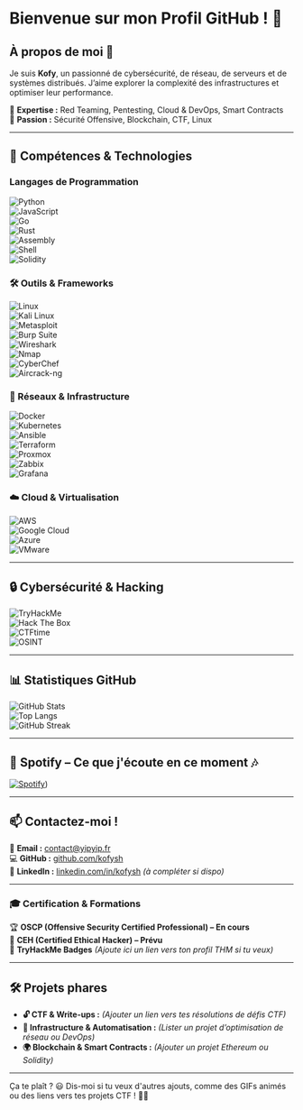 # **Bienvenue sur mon Profil GitHub !** 🌟  

## **À propos de moi** 🚀  

Je suis **Kofy**, un passionné de cybersécurité, de réseau, de serveurs et de systèmes distribués. J’aime explorer la complexité des infrastructures et optimiser leur performance.  

📍 **Expertise :** Red Teaming, Pentesting, Cloud & DevOps, Smart Contracts  
🎯 **Passion :** Sécurité Offensive, Blockchain, CTF, Linux  

---

## **🔧 Compétences & Technologies**  

### **Langages de Programmation**  
![Python](https://img.shields.io/badge/Python-3776AB?style=for-the-badge&logo=python&logoColor=white)  
![JavaScript](https://img.shields.io/badge/JavaScript-F7DF1E?style=for-the-badge&logo=javascript&logoColor=black)  
![Go](https://img.shields.io/badge/Go-00ADD8?style=for-the-badge&logo=go&logoColor=white)  
![Rust](https://img.shields.io/badge/Rust-000000?style=for-the-badge&logo=rust&logoColor=white)  
![Assembly](https://img.shields.io/badge/Assembly-525252?style=for-the-badge&logo=assemblyscript&logoColor=white)  
![Shell](https://img.shields.io/badge/Shell-Bash-4EAA25?style=for-the-badge&logo=gnubash&logoColor=white)  
![Solidity](https://img.shields.io/badge/Solidity-363636?style=for-the-badge&logo=solidity&logoColor=white)  

### **🛠️ Outils & Frameworks**  
![Linux](https://img.shields.io/badge/Linux-FCC624?style=for-the-badge&logo=linux&logoColor=black)  
![Kali Linux](https://img.shields.io/badge/Kali_Linux-557C94?style=for-the-badge&logo=kalilinux&logoColor=white)  
![Metasploit](https://img.shields.io/badge/Metasploit-4A90E2?style=for-the-badge&logo=metasploit&logoColor=white)  
![Burp Suite](https://img.shields.io/badge/Burp_Suite-FF6F00?style=for-the-badge&logo=burpsuite&logoColor=white)  
![Wireshark](https://img.shields.io/badge/Wireshark-1679A7?style=for-the-badge&logo=wireshark&logoColor=white)  
![Nmap](https://img.shields.io/badge/Nmap-1E2E52?style=for-the-badge&logo=nmap&logoColor=white)  
![CyberChef](https://img.shields.io/badge/CyberChef-282C34?style=for-the-badge&logo=codesandbox&logoColor=white)  
![Aircrack-ng](https://img.shields.io/badge/Aircrack--ng-008000?style=for-the-badge&logo=aircrack-ng&logoColor=white)  

### **📡 Réseaux & Infrastructure**  
![Docker](https://img.shields.io/badge/Docker-2496ED?style=for-the-badge&logo=docker&logoColor=white)  
![Kubernetes](https://img.shields.io/badge/Kubernetes-326CE5?style=for-the-badge&logo=kubernetes&logoColor=white)  
![Ansible](https://img.shields.io/badge/Ansible-EE0000?style=for-the-badge&logo=ansible&logoColor=white)  
![Terraform](https://img.shields.io/badge/Terraform-623CE4?style=for-the-badge&logo=terraform&logoColor=white)  
![Proxmox](https://img.shields.io/badge/Proxmox-E57000?style=for-the-badge&logo=proxmox&logoColor=white)  
![Zabbix](https://img.shields.io/badge/Zabbix-EE0000?style=for-the-badge&logo=zabbix&logoColor=white)  
![Grafana](https://img.shields.io/badge/Grafana-F46800?style=for-the-badge&logo=grafana&logoColor=white)  

### **☁️ Cloud & Virtualisation**  
![AWS](https://img.shields.io/badge/AWS-232F3E?style=for-the-badge&logo=amazonaws&logoColor=white)  
![Google Cloud](https://img.shields.io/badge/Google_Cloud-4285F4?style=for-the-badge&logo=googlecloud&logoColor=white)  
![Azure](https://img.shields.io/badge/Azure-0078D4?style=for-the-badge&logo=microsoftazure&logoColor=white)  
![VMware](https://img.shields.io/badge/VMware-607078?style=for-the-badge&logo=vmware&logoColor=white)  

---

## **🔒 Cybersécurité & Hacking**  
![TryHackMe](https://img.shields.io/badge/TryHackMe-212C42?style=for-the-badge&logo=tryhackme&logoColor=white)  
![Hack The Box](https://img.shields.io/badge/HackTheBox-9FEF00?style=for-the-badge&logo=hackthebox&logoColor=black)  
![CTFtime](https://img.shields.io/badge/CTFtime-181717?style=for-the-badge&logo=ctftime&logoColor=white)  
![OSINT](https://img.shields.io/badge/OSINT-4B0082?style=for-the-badge&logo=archlinux&logoColor=white)  

---

## **📊 Statistiques GitHub**  
![GitHub Stats](https://github-readme-stats.vercel.app/api?username=kofysh&show_icons=true&theme=dark)  
![Top Langs](https://github-readme-stats.vercel.app/api/top-langs/?username=kofysh&layout=compact&theme=dark)  
![GitHub Streak](https://github-readme-streak-stats.herokuapp.com/?user=kofysh&theme=dark)  

---

## **🎵 Spotify – Ce que j'écoute en ce moment** 🎶  
[![Spotify](https://spotify-github-profile.kittinanx.com/api/view?uid=mg5120sdt6uenh2rat1si1omh&cover_image=true&theme=novatorem&show_offline=true&background_color=121212&interchange=false&bar_color=53b14f&bar_color_cover=true)](https://github.com/kittinan/spotify-github-profile))  

---

## **📫 Contactez-moi !**  
💌 **Email :** [contact@yipyip.fr](mailto:contact@yipyip.fr)  
💻 **GitHub :** [github.com/kofysh](https://github.com/kofysh)  
📡 **LinkedIn :** [linkedin.com/in/kofysh](#) *(à compléter si dispo)*  

---

### **🎓 Certification & Formations**  
🏆 **OSCP (Offensive Security Certified Professional) – En cours**  
🔐 **CEH (Certified Ethical Hacker) – Prévu**  
📜 **TryHackMe Badges** *(Ajoute ici un lien vers ton profil THM si tu veux)*  

---

## **🛠️ Projets phares**  
- **🔓 CTF & Write-ups :** *(Ajouter un lien vers tes résolutions de défis CTF)*  
- **📡 Infrastructure & Automatisation :** *(Lister un projet d’optimisation de réseau ou DevOps)*  
- **🌍 Blockchain & Smart Contracts :** *(Ajouter un projet Ethereum ou Solidity)*  

---

Ça te plaît ? 😃 Dis-moi si tu veux d'autres ajouts, comme des GIFs animés ou des liens vers tes projets CTF ! 🚀🔥
